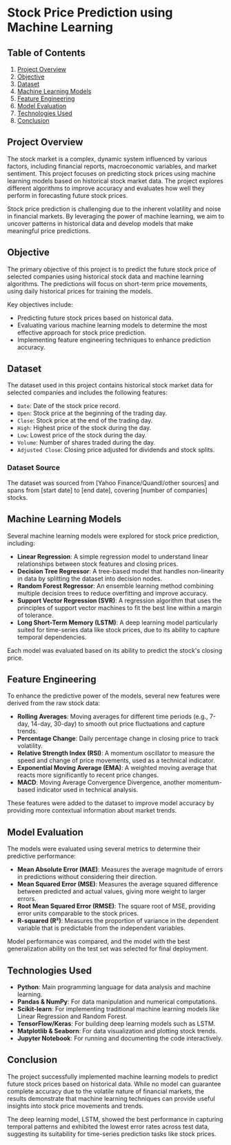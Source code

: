 # Stock Price Prediction using Machine Learning

## Table of Contents
1. [Project Overview](#project-overview)
2. [Objective](#objective)
3. [Dataset](#dataset)
4. [Machine Learning Models](#machine-learning-models)
5. [Feature Engineering](#feature-engineering)
6. [Model Evaluation](#model-evaluation)
7. [Technologies Used](#technologies-used)
8. [Conclusion](#conclusion)

## Project Overview
The stock market is a complex, dynamic system influenced by various factors, including financial reports, macroeconomic variables, and market sentiment. This project focuses on predicting stock prices using machine learning models based on historical stock market data. The project explores different algorithms to improve accuracy and evaluates how well they perform in forecasting future stock prices.

Stock price prediction is challenging due to the inherent volatility and noise in financial markets. By leveraging the power of machine learning, we aim to uncover patterns in historical data and develop models that make meaningful price predictions.

## Objective
The primary objective of this project is to predict the future stock price of selected companies using historical stock data and machine learning algorithms. The predictions will focus on short-term price movements, using daily historical prices for training the models.

Key objectives include:
- Predicting future stock prices based on historical data.
- Evaluating various machine learning models to determine the most effective approach for stock price prediction.
- Implementing feature engineering techniques to enhance prediction accuracy.
  
## Dataset
The dataset used in this project contains historical stock market data for selected companies and includes the following features:
- `Date`: Date of the stock price record.
- `Open`: Stock price at the beginning of the trading day.
- `Close`: Stock price at the end of the trading day.
- `High`: Highest price of the stock during the day.
- `Low`: Lowest price of the stock during the day.
- `Volume`: Number of shares traded during the day.
- `Adjusted Close`: Closing price adjusted for dividends and stock splits.

### Dataset Source
The dataset was sourced from [Yahoo Finance/Quandl/other sources] and spans from [start date] to [end date], covering [number of companies] stocks.

## Machine Learning Models
Several machine learning models were explored for stock price prediction, including:
- **Linear Regression**: A simple regression model to understand linear relationships between stock features and closing prices.
- **Decision Tree Regressor**: A tree-based model that handles non-linearity in data by splitting the dataset into decision nodes.
- **Random Forest Regressor**: An ensemble learning method combining multiple decision trees to reduce overfitting and improve accuracy.
- **Support Vector Regression (SVR)**: A regression algorithm that uses the principles of support vector machines to fit the best line within a margin of tolerance.
- **Long Short-Term Memory (LSTM)**: A deep learning model particularly suited for time-series data like stock prices, due to its ability to capture temporal dependencies.
  
Each model was evaluated based on its ability to predict the stock's closing price.

## Feature Engineering
To enhance the predictive power of the models, several new features were derived from the raw stock data:
- **Rolling Averages**: Moving averages for different time periods (e.g., 7-day, 14-day, 30-day) to smooth out price fluctuations and capture trends.
- **Percentage Change**: Daily percentage change in closing price to track volatility.
- **Relative Strength Index (RSI)**: A momentum oscillator to measure the speed and change of price movements, used as a technical indicator.
- **Exponential Moving Average (EMA)**: A weighted moving average that reacts more significantly to recent price changes.
- **MACD**: Moving Average Convergence Divergence, another momentum-based indicator used in technical analysis.
  
These features were added to the dataset to improve model accuracy by providing more contextual information about market trends.

## Model Evaluation
The models were evaluated using several metrics to determine their predictive performance:
- **Mean Absolute Error (MAE)**: Measures the average magnitude of errors in predictions without considering their direction.
- **Mean Squared Error (MSE)**: Measures the average squared difference between predicted and actual values, giving more weight to larger errors.
- **Root Mean Squared Error (RMSE)**: The square root of MSE, providing error units comparable to the stock prices.
- **R-squared (R²)**: Measures the proportion of variance in the dependent variable that is predictable from the independent variables.
  
Model performance was compared, and the model with the best generalization ability on the test set was selected for final deployment.

## Technologies Used
- **Python**: Main programming language for data analysis and machine learning.
- **Pandas & NumPy**: For data manipulation and numerical computations.
- **Scikit-learn**: For implementing traditional machine learning models like Linear Regression and Random Forest.
- **TensorFlow/Keras**: For building deep learning models such as LSTM.
- **Matplotlib & Seaborn**: For data visualization and plotting stock trends.
- **Jupyter Notebook**: For running and documenting the code interactively.

## Conclusion
The project successfully implemented machine learning models to predict future stock prices based on historical data. While no model can guarantee complete accuracy due to the volatile nature of financial markets, the results demonstrate that machine learning techniques can provide useful insights into stock price movements and trends.

The deep learning model, LSTM, showed the best performance in capturing temporal patterns and exhibited the lowest error rates across test data, suggesting its suitability for time-series prediction tasks like stock prices.
